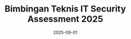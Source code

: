 ---
title:  "Bimbingan Teknis IT Security Assessment 2025"
date:   2025-09-01
slide_url: https://docs.google.com/presentation/d/1uDfDKPkMlpR6Rw7xZh5ceDAxIFRw_cb_JKYlgWvN2hU/edit?usp=sharing
description: Presentasi Bimbingan Teknis IT Security Assessment 2025 di Dinas Kominfo Lombok Utara
---